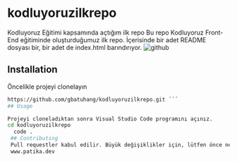 # kodluyoruzilkrepo

Kodluyoruz Eğitimi kapsamında açtığım ilk repo
Bu repo Kodluyoruz Front-End eğitiminde oluşturduğumuz ilk repo. İçerisinde bir adet README dosyası bir, bir adet de index.html barındırıyor.
![github](figures/github.png)
## Installation

 Öncelikle projeyi clonelayın 
 ```bash
 https://github.com/gbatuhang/kodluyoruzilkrepo.git ´´´
## Usage

Projeyi cloneladıktan sonra Visual Studio Code programını açınız.
 cd kodluyoruzilkrepo
   code .
  ## Contributing
  Pull requestler kabul edilir. Büyük değişiklikler için, lütfen önce neyi değiştirmek istediğinizi tartışmak için bir konu açınız.
  www.patika.dev
  
  
